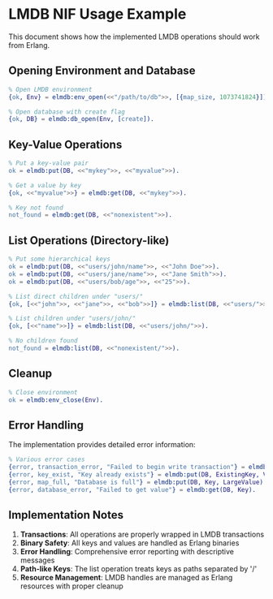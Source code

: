 # LMDB NIF Usage Example

This document shows how the implemented LMDB operations should work from Erlang.

## Opening Environment and Database

```erlang
% Open LMDB environment
{ok, Env} = elmdb:env_open(<<"/path/to/db">>, [{map_size, 1073741824}]).

% Open database with create flag
{ok, DB} = elmdb:db_open(Env, [create]).
```

## Key-Value Operations

```erlang
% Put a key-value pair
ok = elmdb:put(DB, <<"mykey">>, <<"myvalue">>).

% Get a value by key
{ok, <<"myvalue">>} = elmdb:get(DB, <<"mykey">>).

% Key not found
not_found = elmdb:get(DB, <<"nonexistent">>).
```

## List Operations (Directory-like)

```erlang
% Put some hierarchical keys
ok = elmdb:put(DB, <<"users/john/name">>, <<"John Doe">>).
ok = elmdb:put(DB, <<"users/jane/name">>, <<"Jane Smith">>).
ok = elmdb:put(DB, <<"users/bob/age">>, <<"25">>).

% List direct children under "users/"
{ok, [<<"john">>, <<"jane">>, <<"bob">>]} = elmdb:list(DB, <<"users/">>).

% List children under "users/john/"
{ok, [<<"name">>]} = elmdb:list(DB, <<"users/john/">>).

% No children found
not_found = elmdb:list(DB, <<"nonexistent/">>).
```

## Cleanup

```erlang
% Close environment
ok = elmdb:env_close(Env).
```

## Error Handling

The implementation provides detailed error information:

```erlang
% Various error cases
{error, transaction_error, "Failed to begin write transaction"} = elmdb:put(DB, Key, Value).
{error, key_exist, "Key already exists"} = elmdb:put(DB, ExistingKey, Value).
{error, map_full, "Database is full"} = elmdb:put(DB, Key, LargeValue).
{error, database_error, "Failed to get value"} = elmdb:get(DB, Key).
```

## Implementation Notes

1. **Transactions**: All operations are properly wrapped in LMDB transactions
2. **Binary Safety**: All keys and values are handled as Erlang binaries
3. **Error Handling**: Comprehensive error reporting with descriptive messages
4. **Path-like Keys**: The list operation treats keys as paths separated by '/'
5. **Resource Management**: LMDB handles are managed as Erlang resources with proper cleanup